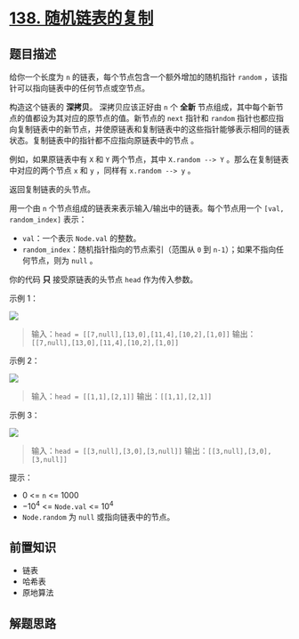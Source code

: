 # [138. 随机链表的复制](https://leetcode.cn/problems/copy-list-with-random-pointer)

## 题目描述

给你一个长度为 `n` 的链表，每个节点包含一个额外增加的随机指针 `random` ，该指针可以指向链表中的任何节点或空节点。

构造这个链表的 **深拷贝**。 深拷贝应该正好由 `n` 个 **全新** 节点组成，其中每个新节点的值都设为其对应的原节点的值。新节点的 `next` 指针和 `random` 指针也都应指向复制链表中的新节点，并使原链表和复制链表中的这些指针能够表示相同的链表状态。复制链表中的指针都不应指向原链表中的节点 。

例如，如果原链表中有 `X` 和 `Y` 两个节点，其中 `X.random --> Y` 。那么在复制链表中对应的两个节点 `x` 和 `y` ，同样有 `x.random --> y` 。

返回复制链表的头节点。

用一个由 `n` 个节点组成的链表来表示输入/输出中的链表。每个节点用一个 `[val, random_index]` 表示：

* `val`：一个表示 `Node.val` 的整数。
* `random_index`：随机指针指向的节点索引（范围从 `0` 到 `n-1`）；如果不指向任何节点，则为  `null` 。

你的代码 **只** 接受原链表的头节点 `head` 作为传入参数。

示例 1：

![](https://assets.leetcode-cn.com/aliyun-lc-upload/uploads/2020/01/09/e1.png)

> 输入：`head = [[7,null],[13,0],[11,4],[10,2],[1,0]]`
> 输出：`[[7,null],[13,0],[11,4],[10,2],[1,0]]`

示例 2：

![](https://assets.leetcode-cn.com/aliyun-lc-upload/uploads/2020/01/09/e2.png)

> 输入：`head = [[1,1],[2,1]]`
> 输出：`[[1,1],[2,1]]`

示例 3：

![](https://assets.leetcode-cn.com/aliyun-lc-upload/uploads/2020/01/09/e3.png)

> 输入：`head = [[3,null],[3,0],[3,null]]`
> 输出：`[[3,null],[3,0],[3,null]]`

提示：

* $0$ <= `n` <= $1000$
* $-10^4$ <= `Node.val` <= $10^4$
* `Node.random` 为 `null` 或指向链表中的节点。

## 前置知识

- 链表
- 哈希表
- 原地算法

## 解题思路

